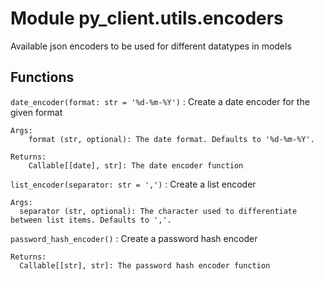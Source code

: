 Module py_client.utils.encoders
===============================
Available json encoders to be used for different datatypes in models

Functions
---------

    
`date_encoder(format: str = '%d-%m-%Y')`
:   Create a date encoder for the given format
    
    Args:
        format (str, optional): The date format. Defaults to '%d-%m-%Y'.
    
    Returns:
        Callable[[date], str]: The date encoder function

    
`list_encoder(separator: str = ',')`
:   Create a list encoder
    
    Args:
      separator (str, optional): The character used to differentiate between list items. Defaults to ','.

    
`password_hash_encoder()`
:   Create a password hash encoder
    
    Returns:
      Callable[[str], str]: The password hash encoder function